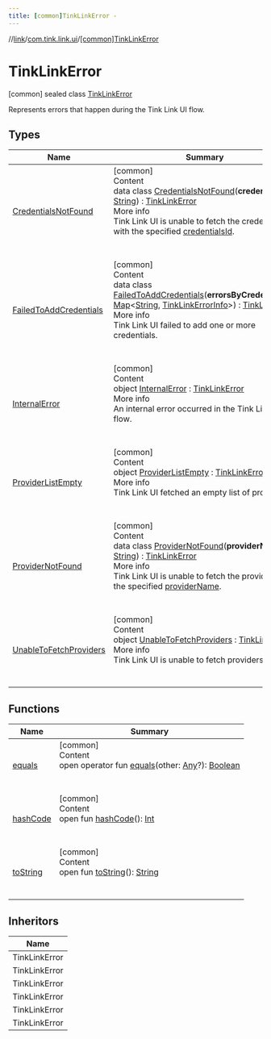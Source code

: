 ```yaml
---
title: [common]TinkLinkError -
---
```

//[link](../../index.md)/[com.tink.link.ui](../index.md)/[[common]TinkLinkError](index.md)



# TinkLinkError  
 [common] sealed class [TinkLinkError](index.md)

Represents errors that happen during the Tink Link UI flow.

   


## Types  
  
|  Name|  Summary| 
|---|---|
| <a name="com.tink.link.ui/TinkLinkError.CredentialsNotFound///PointingToDeclaration/"></a>[CredentialsNotFound](-credentials-not-found/index.md)| <a name="com.tink.link.ui/TinkLinkError.CredentialsNotFound///PointingToDeclaration/"></a>[common]  <br>Content  <br>data class [CredentialsNotFound](-credentials-not-found/index.md)(**credentialsId**: [String](https://kotlinlang.org/api/latest/jvm/stdlib/kotlin/-string/index.html)) : [TinkLinkError](index.md)  <br>More info  <br>Tink Link UI is unable to fetch the credentials with the specified [credentialsId](-credentials-not-found/credentials-id.md).  <br><br><br>
| <a name="com.tink.link.ui/TinkLinkError.FailedToAddCredentials///PointingToDeclaration/"></a>[FailedToAddCredentials](-failed-to-add-credentials/index.md)| <a name="com.tink.link.ui/TinkLinkError.FailedToAddCredentials///PointingToDeclaration/"></a>[common]  <br>Content  <br>data class [FailedToAddCredentials](-failed-to-add-credentials/index.md)(**errorsByCredentialsId**: [Map](https://kotlinlang.org/api/latest/jvm/stdlib/kotlin.collections/-map/index.html)<[String](https://kotlinlang.org/api/latest/jvm/stdlib/kotlin/-string/index.html), [TinkLinkErrorInfo](../[common]-tink-link-error-info/index.md)>) : [TinkLinkError](index.md)  <br>More info  <br>Tink Link UI failed to add one or more credentials.  <br><br><br>
| <a name="com.tink.link.ui/TinkLinkError.InternalError///PointingToDeclaration/"></a>[InternalError](-internal-error/index.md)| <a name="com.tink.link.ui/TinkLinkError.InternalError///PointingToDeclaration/"></a>[common]  <br>Content  <br>object [InternalError](-internal-error/index.md) : [TinkLinkError](index.md)  <br>More info  <br>An internal error occurred in the Tink Link UI flow.  <br><br><br>
| <a name="com.tink.link.ui/TinkLinkError.ProviderListEmpty///PointingToDeclaration/"></a>[ProviderListEmpty](-provider-list-empty/index.md)| <a name="com.tink.link.ui/TinkLinkError.ProviderListEmpty///PointingToDeclaration/"></a>[common]  <br>Content  <br>object [ProviderListEmpty](-provider-list-empty/index.md) : [TinkLinkError](index.md)  <br>More info  <br>Tink Link UI fetched an empty list of providers  <br><br><br>
| <a name="com.tink.link.ui/TinkLinkError.ProviderNotFound///PointingToDeclaration/"></a>[ProviderNotFound](-provider-not-found/index.md)| <a name="com.tink.link.ui/TinkLinkError.ProviderNotFound///PointingToDeclaration/"></a>[common]  <br>Content  <br>data class [ProviderNotFound](-provider-not-found/index.md)(**providerName**: [String](https://kotlinlang.org/api/latest/jvm/stdlib/kotlin/-string/index.html)) : [TinkLinkError](index.md)  <br>More info  <br>Tink Link UI is unable to fetch the provider with the specified [providerName](-provider-not-found/provider-name.md).  <br><br><br>
| <a name="com.tink.link.ui/TinkLinkError.UnableToFetchProviders///PointingToDeclaration/"></a>[UnableToFetchProviders](-unable-to-fetch-providers/index.md)| <a name="com.tink.link.ui/TinkLinkError.UnableToFetchProviders///PointingToDeclaration/"></a>[common]  <br>Content  <br>object [UnableToFetchProviders](-unable-to-fetch-providers/index.md) : [TinkLinkError](index.md)  <br>More info  <br>Tink Link UI is unable to fetch providers.  <br><br><br>


## Functions  
  
|  Name|  Summary| 
|---|---|
| <a name="kotlin/Any/equals/#kotlin.Any?/PointingToDeclaration/"></a>[equals](../../com.tink.service.user/[common]-user-profile-service-impl/index.md#%5Bkotlin%2FAny%2Fequals%2F%23kotlin.Any%3F%2FPointingToDeclaration%2F%5D%2FFunctions%2F1647702525)| <a name="kotlin/Any/equals/#kotlin.Any?/PointingToDeclaration/"></a>[common]  <br>Content  <br>open operator fun [equals](../../com.tink.service.user/[common]-user-profile-service-impl/index.md#%5Bkotlin%2FAny%2Fequals%2F%23kotlin.Any%3F%2FPointingToDeclaration%2F%5D%2FFunctions%2F1647702525)(other: [Any](https://kotlinlang.org/api/latest/jvm/stdlib/kotlin/-any/index.html)?): [Boolean](https://kotlinlang.org/api/latest/jvm/stdlib/kotlin/-boolean/index.html)  <br><br><br>
| <a name="kotlin/Any/hashCode/#/PointingToDeclaration/"></a>[hashCode](../../com.tink.service.user/[common]-user-profile-service-impl/index.md#%5Bkotlin%2FAny%2FhashCode%2F%23%2FPointingToDeclaration%2F%5D%2FFunctions%2F1647702525)| <a name="kotlin/Any/hashCode/#/PointingToDeclaration/"></a>[common]  <br>Content  <br>open fun [hashCode](../../com.tink.service.user/[common]-user-profile-service-impl/index.md#%5Bkotlin%2FAny%2FhashCode%2F%23%2FPointingToDeclaration%2F%5D%2FFunctions%2F1647702525)(): [Int](https://kotlinlang.org/api/latest/jvm/stdlib/kotlin/-int/index.html)  <br><br><br>
| <a name="kotlin/Any/toString/#/PointingToDeclaration/"></a>[toString](../../com.tink.service.user/[common]-user-profile-service-impl/index.md#%5Bkotlin%2FAny%2FtoString%2F%23%2FPointingToDeclaration%2F%5D%2FFunctions%2F1647702525)| <a name="kotlin/Any/toString/#/PointingToDeclaration/"></a>[common]  <br>Content  <br>open fun [toString](../../com.tink.service.user/[common]-user-profile-service-impl/index.md#%5Bkotlin%2FAny%2FtoString%2F%23%2FPointingToDeclaration%2F%5D%2FFunctions%2F1647702525)(): [String](https://kotlinlang.org/api/latest/jvm/stdlib/kotlin/-string/index.html)  <br><br><br>


## Inheritors  
  
|  Name| 
|---|
| <a name="com.tink.link.ui/TinkLinkError.UnableToFetchProviders///PointingToDeclaration/"></a>TinkLinkError
| <a name="com.tink.link.ui/TinkLinkError.ProviderNotFound///PointingToDeclaration/"></a>TinkLinkError
| <a name="com.tink.link.ui/TinkLinkError.ProviderListEmpty///PointingToDeclaration/"></a>TinkLinkError
| <a name="com.tink.link.ui/TinkLinkError.CredentialsNotFound///PointingToDeclaration/"></a>TinkLinkError
| <a name="com.tink.link.ui/TinkLinkError.FailedToAddCredentials///PointingToDeclaration/"></a>TinkLinkError
| <a name="com.tink.link.ui/TinkLinkError.InternalError///PointingToDeclaration/"></a>TinkLinkError

